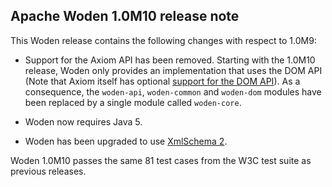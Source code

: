 Apache Woden 1.0M10 release note
--------------------------------

This Woden release contains the following changes with respect to 1.0M9:

*   Support for the Axiom API has been removed. Starting with the 1.0M10
    release, Woden only provides an implementation that uses the DOM API
    (Note that Axiom itself has optional [support for the DOM API][1]).
    As a consequence, the `woden-api`, `woden-common` and `woden-dom`
    modules have been replaced by a single module called `woden-core`.

*   Woden now requires Java 5.

*   Woden has been upgraded to use [XmlSchema 2][2].

Woden 1.0M10 passes the same 81 test cases from the W3C test suite as previous
releases.

[1]: http://ws.apache.org/axiom/implementations/axiom-dom/
[2]: http://ws.apache.org/xmlschema/
